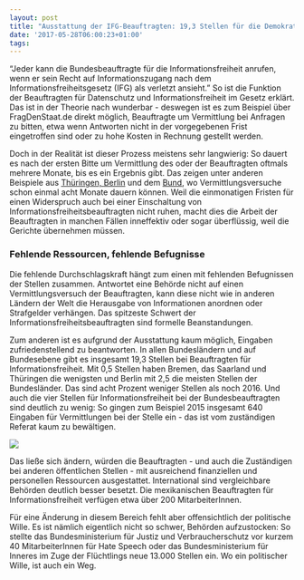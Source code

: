 ```yaml
---
layout: post
title: "Ausstattung der IFG-Beauftragten: 19,3 Stellen für die Demokratie"
date: '2017-05-28T06:00:23+01:00'
tags: 
---
```


“Jeder kann die Bundesbeauftragte für die Informationsfreiheit anrufen, wenn er sein Recht auf Informationszugang nach dem Informationsfreiheitsgesetz (IFG) als verletzt ansieht.” So ist die Funktion der Beauftragten für Datenschutz und Informationsfreiheit im Gesetz erklärt. Das ist in der Theorie nach wunderbar - deswegen ist es zum Beispiel über FragDenStaat.de direkt möglich, Beauftragte um Vermittlung bei Anfragen zu bitten, etwa wenn Antworten nicht in der vorgegebenen Frist eingetroffen sind oder zu hohe Kosten in Rechnung gestellt werden. 

Doch in der Realität ist dieser Prozess meistens sehr langwierig: So dauert es nach der ersten Bitte um Vermittlung des oder der Beauftragten oftmals mehrere Monate, bis es ein Ergebnis gibt. Das zeigen unter anderen Beispiele aus <a href="https://fragdenstaat.de/anfrage/bezug-von-elsevier-und-springer-produkten-3/#nachricht-63774">Thüringen, </a><a href="https://fragdenstaat.de/anfrage/erweiterungsbau-1/#nachricht-63951">Berlin</a> und dem <a href=" https://fragdenstaat.de/anfrage/ubersicht-der-nicht-veroffentlichten-gutachten/">Bund</a>, wo Vermittlungsversuche schon einmal acht Monate dauern können. Weil die einmonatigen Fristen für einen Widerspruch auch bei einer Einschaltung von Informationsfreiheitsbeauftragten nicht ruhen, macht dies die Arbeit der Beauftragten in manchen Fällen inneffektiv oder sogar überflüssig, weil die Gerichte übernehmen müssen. 

<h3>Fehlende Ressourcen, fehlende Befugnisse</h3>

Die fehlende Durchschlagskraft hängt zum einen mit fehlenden Befugnissen der Stellen zusammen. Antwortet eine Behörde nicht auf einen Vermittlungsversuch der Beauftragten, kann diese nicht wie in anderen Ländern der Welt die Herausgabe von Informationen anordnen oder Strafgelder verhängen. Das spitzeste Schwert der Informationsfreiheitsbeauftragten sind formelle Beanstandungen.

Zum anderen ist es aufgrund der Ausstattung kaum möglich, Eingaben zufriedenstellend zu beantworten. In allen Bundesländern und auf Bundesebene gibt es insgesamt 19,3 Stellen bei Beauftragten für Informationsfreiheit. Mit 0,5 Stellen haben Bremen, das Saarland und Thüringen die wenigsten und Berlin mit 2,5 die meisten Stellen der Bundesländer. Das sind acht Prozent weniger Stellen als noch 2016. Und auch die vier Stellen für Informationsfreiheit bei der Bundesbeauftragten sind deutlich zu wenig: So gingen zum Beispiel 2015 insgesamt 640 Eingaben für Vermittlungen bei der Stelle ein - das ist vom zuständigen Referat kaum zu bewältigen. 

<img src="https://raw.githubusercontent.com/okfde/blog.fragdenstaat.de/gh-pages/img/IFG_Ausstattung_verbessert.png">

Das ließe sich ändern, würden die Beauftragten - und auch die Zuständigen bei anderen öffentlichen Stellen - mit ausreichend finanziellen und personellen Ressourcen ausgestattet. International sind vergleichbare Behörden deutlich besser besetzt. Die mexikanischen Beauftragten für Informationsfreiheit verfügen etwa über 200 MitarbeiterInnen.

Für eine Änderung in diesem Bereich fehlt aber offensichtlich der politische Wille. Es ist nämlich eigentlich nicht so schwer, Behörden aufzustocken: So stellte das Bundesministerium für Justiz und Verbraucherschutz vor kurzem 40 MitarbeiterInnen für Hate Speech oder das Bundesministerium für Inneres im Zuge der Flüchtlings neue 13.000 Stellen ein. Wo ein politischer Wille, ist auch ein Weg.
